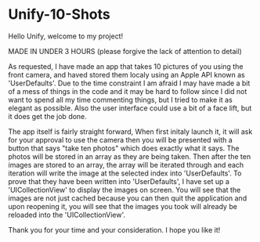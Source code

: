 # Unify-10-Shots

Hello Unify, welcome to my project!

MADE IN UNDER 3 HOURS (please forgive the lack of attention to detail)

As requested, I have made an app that takes 10 pictures of you using the front camera, and haved stored them localy using an Apple API known as 'UserDefaults'. Due to the time constraint I am afraid I may have made a bit of a mess of things in the code and it may be hard to follow since I did not want to spend all my time commenting things, but I tried to make it as elegant as possible. Also the user interface could use a bit of a face lift, but it does get the job done.

The app itself is fairly straight forward, When first initaly launch it, it will ask for your approval to use the camera then you will be presented with a button that says "take ten photos" which does exactly what it says. The photos will be stored in an array as they are being taken. Then after the ten images are stored to an array, the array will be iterated through and each iteration will write the image at the selected index into 'UserDefaults'. To prove that they have been written into 'UserDefaults', I have set up a 'UICollectionView' to display the images on screen. You will see that the images are not just cached because you can then quit the application and upon reopening it, you will see that the images you took will already be reloaded into the 'UICollectionView'.

Thank you for your time and your consideration. I hope you like it!
